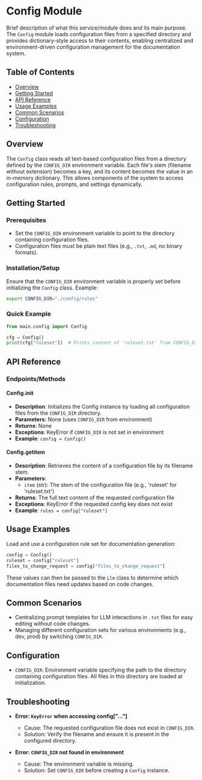 # Config Module

Brief description of what this service/module does and its main purpose. The `Config` module loads configuration files from a specified directory and provides dictionary-style access to their contents, enabling centralized and environment-driven configuration management for the documentation system.

## Table of Contents
- [Overview](#overview)
- [Getting Started](#getting-started)
- [API Reference](#api-reference)
- [Usage Examples](#usage-examples)
- [Common Scenarios](#common-scenarios)
- [Configuration](#configuration)
- [Troubleshooting](#troubleshooting)

## Overview
The `Config` class reads all text-based configuration files from a directory defined by the `CONFIG_DIR` environment variable. Each file's stem (filename without extension) becomes a key, and its content becomes the value in an in-memory dictionary. This allows components of the system to access configuration rules, prompts, and settings dynamically.

## Getting Started
### Prerequisites
- Set the `CONFIG_DIR` environment variable to point to the directory containing configuration files.
- Configuration files must be plain text files (e.g., `.txt`, `.md`, no binary formats).

### Installation/Setup
Ensure that the `CONFIG_DIR` environment variable is properly set before initializing the `Config` class. Example:

```bash
export CONFIG_DIR="./config/rules"
```

### Quick Example
```python
from main.config import Config

cfg = Config()
print(cfg["ruleset"])  # Prints content of 'ruleset.txt' from CONFIG_DIR
```

## API Reference
### Endpoints/Methods

#### Config.__init__
- **Description**: Initializes the Config instance by loading all configuration files from the `CONFIG_DIR` directory.
- **Parameters**: None (uses `CONFIG_DIR` from environment)
- **Returns**: None
- **Exceptions**: KeyError if `CONFIG_DIR` is not set in environment
- **Example**: `config = Config()`

#### Config.__getitem__
- **Description**: Retrieves the content of a configuration file by its filename stem.
- **Parameters**: 
  - `item` (str): The stem of the configuration file (e.g., 'ruleset' for 'ruleset.txt')
- **Returns**: The full text content of the requested configuration file
- **Exceptions**: KeyError if the requested config key does not exist
- **Example**: `rules = config["ruleset"]`

## Usage Examples
Load and use a configuration rule set for documentation generation:

```python
config = Config()
ruleset = config["ruleset"]
files_to_change_request = config["files_to_change_request"]
```

These values can then be passed to the `Llm` class to determine which documentation files need updates based on code changes.

## Common Scenarios
- Centralizing prompt templates for LLM interactions in `.txt` files for easy editing without code changes.
- Managing different configuration sets for various environments (e.g., dev, prod) by switching `CONFIG_DIR`.

## Configuration
- `CONFIG_DIR`: Environment variable specifying the path to the directory containing configuration files. All files in this directory are loaded at initialization.

## Troubleshooting
- **Error: `KeyError` when accessing config["..."]**
  - Cause: The requested configuration file does not exist in `CONFIG_DIR`.
  - Solution: Verify the filename and ensure it is present in the configured directory.

- **Error: `CONFIG_DIR` not found in environment**
  - Cause: The environment variable is missing.
  - Solution: Set `CONFIG_DIR` before creating a `Config` instance.